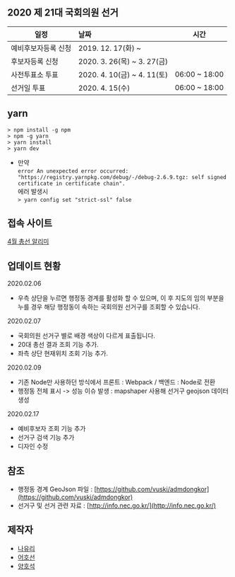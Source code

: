 **2020 제 21대 국회의원 선거**
---   
| 일정|     날짜      |  시간|
|----------|:-------------|:------:|
| 예비후보자등록 신청 | 2019. 12. 17(화) ~        |  |
| 후보자등록 신청    | 2020. 3. 26(목) ~ 3. 27(금)|    |
| 사전투표소 투표 | 2020. 4. 10(금) ~ 4. 11(토)   |    06:00 ~ 18:00 |
|선거일 투표|2020. 4. 15(수)  |06:00 ~ 18:00|

**yarn**
---
```
> npm install -g npm
> npm -g yarn
> yarn install
> yarn dev
```
- 만약   
`error An unexpected error occurred: "https://registry.yarnpkg.com/debug/-/debug-2.6.9.tgz: self signed certificate in certificate chain".`   
에러 발생시   
`> yarn config set "strict-ssl" false`


**접속 사이트**
---
[4월 총선 알리미](https://produce300.com/)


**업데이트 현황**
---
2020.02.06
- 우측 상단을 누르면 행정동 경계를 활성화 할 수 있으며, 이 후 지도의 임의 부분을 누를 경우 해당 행정동이 속하는 국회의원 선거구를 조회할 수 있습니다. 

2020.02.07
- 국회의원 선거구 별로 배경 색상이 다르게 표출됩니다. 
- 20대 총선 결과 조회 기능 추가.
- 좌측 상단 현재위치 조회 기능 추가.

2020.02.09
- 기존 Node만 사용하던 방식에서 프론트 : Webpack / 백엔드 : Node로 전환 
- 행정동 전체 표시 -> 성능 이슈 발생 : mapshaper 사용해 선거구 geojson 데이터 생성

2020.02.17
- 예비후보자 조회 기능 추가
- 선거구 검색 기능 추가
- 디자인 수정 

**참조**
---
- 행정동 경계 GeoJson 파일 : [https://github.com/vuski/admdongkor](https://github.com/vuski/admdongkor)
- 선거구 및 선거 관련 자료 : [http://info.nec.go.kr/](http://info.nec.go.kr/)

**제작자**
---
- [나유리](https://github.com/YuriNaDev)
- [어호선](https://github.com/EooHoSun)
- [양호석](https://github.com/BryceYangS)
